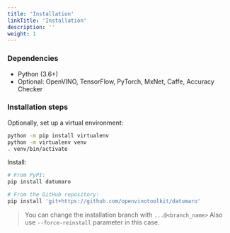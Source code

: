 ```yaml
---
title: 'Installation'
linkTitle: 'Installation'
description: ''
weight: 1
---
```


### Dependencies

- Python (3.6+)
- Optional: OpenVINO, TensorFlow, PyTorch, MxNet, Caffe, Accuracy Checker

### Installation steps

Optionally, set up a virtual environment:

``` bash
python -m pip install virtualenv
python -m virtualenv venv
. venv/bin/activate
```

Install:
``` bash
# From PyPI:
pip install datumaro

# From the GitHub repository:
pip install 'git+https://github.com/openvinotoolkit/datumaro'
```

> You can change the installation branch with `...@<branch_name>`
> Also use `--force-reinstall` parameter in this case.
